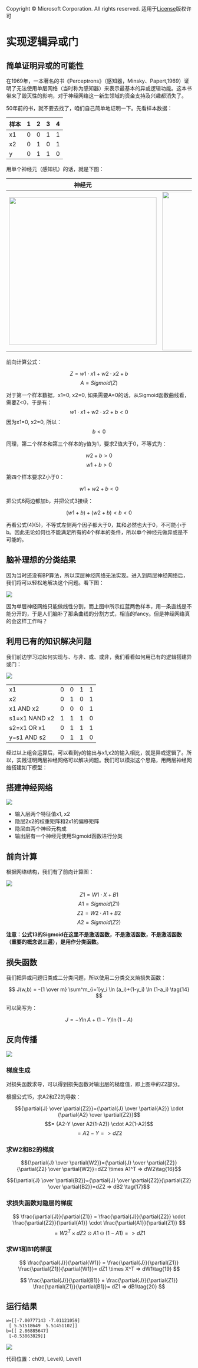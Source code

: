 Copyright © Microsoft Corporation. All rights reserved.
  适用于[License](https://github.com/Microsoft/ai-edu/blob/master/LICENSE.md)版权许可

# 实现逻辑异或门

## 简单证明异或的可能性

在1969年，一本著名的书《Perceptrons》（感知器，Minsky、Papert,1969）证明了无法使用单层网络（当时称为感知器）来表示最基本的异或逻辑功能。这本书带来了毁灭性的影响，对于神经网络这一新生领域的资金支持及兴趣都消失了。

50年前的书，就不要去找了，咱们自己简单地证明一下。先看样本数据：

|样本|1|2|3|4|
|----|----|----|----|---|
|x1|0|0|1|1|
|x2|0|1|0|1|
|y|0|1|1|0|

用单个神经元（感知机）的话，就是下图：

|神经元|激活函数 Sigmoid|
|-|-|
|<img src='./Images/9/xor_prove.png' width="400"/>|<img src='./Images/7/sigmoid_seperator.png' width="430"/>|

前向计算公式：

$$Z = w1 \cdot x1 + w2 \cdot x2 + b \tag{1}$$
$$A = Sigmoid(Z) \tag{2}$$

对于第一个样本数据，x1=0, x2=0, 如果需要A=0的话，从Sigmoid函数曲线看，需要Z<0，于是有：
$$w1 \cdot x1 + w2 \cdot x2 + b < 0$$
因为x1=0, x2=0, 所以：
$$b < 0 \tag{3}$$

同理，第二个样本和第三个样本的y值为1，要求Z值大于0，不等式为：

$$w2 + b > 0 \tag{4}$$
$$w1 + b > 0 \tag{5}$$

第四个样本要求Z小于0：

$$w1 + w2 + b < 0 \tag{6}$$

把公式6两边都加b，并把公式3接续：

$$(w1 + b) + (w2 + b) < b < 0 \tag{7}$$

再看公式(4)(5)，不等式左侧两个因子都大于0，其和必然也大于0，不可能小于b。因此无论如何也不能满足所有的4个样本的条件，所以单个神经元做异或是不可能的。

## 脑补理想的分类结果

因为当时还没有BP算法，所以深层神经网络无法实现。进入到两层神经网络后，我们将可以轻松地解决这个问题。看下图：

<img src='./Images/9/xor_task.png'/>

因为单层神经网络只能做线性分割，而上图中所示红蓝两色样本，用一条直线是不能分开的，于是人们脑补了那条曲线的分割方式，相当的fancy。但是神经网络真的会这样工作吗？

## 利用已有的知识解决问题

我们前边学习过如何实现与、与非、或、或非，我们看看如何用已有的逻辑搭建异或门：

<img src='./Images/9/xor_gate.png'/>

||||||
|----|----|----|----|----|
|x1|0|0|1|1|
|x2|0|1|0|1|
|x1 AND x2|0|0|0|1|
|s1=x1 NAND x2|1|1|1|0|
|s2=x1 OR x1|0|1|1|1|
|y=s1 AND s2|0|1|1|0|

经过以上组合运算后，可以看到y的输出与x1,x2的输入相比，就是异或逻辑了。所以，实践证明两层神经网络可以解决问题。我们可以模拟这个思路，用两层神经网络搭建如下模型：

## 搭建神经网络

<img src='./Images/9/xor_nn.png'/>

- 输入层两个特征值x1, x2
- 隐层2x2的权重矩阵和2x1的偏移矩阵
- 隐层由两个神经元构成
- 输出层有一个神经元使用Sigmoid函数进行分类

## 前向计算

根据网络结构，我们有了前向计算图：

<img src='./Images/9/binary_forward.png'/>

$$Z1 = W1 \cdot X + B1 \tag{10}$$
$$A1 = Sigmoid(Z1) \tag{11}$$
$$Z2 = W2 \cdot A1 + B2 \tag{12}$$
$$A2 = Sigmoid(Z2) \tag{13}$$

**注意：公式13的Sigmoid在这里不是激活函数，不是激活函数，不是激活函数（重要的概念说三遍），是用作分类函数。**

## 损失函数

我们把异或问题归类成二分类问题，所以使用二分类交叉熵损失函数：

$$
J(w,b) = -{1 \over m} \sum^m_{i=1}y_i \ln (a_i)+(1-y_i) \ln (1-a_i) \tag{14}
$$

可以简写为：

$$
J = -Y \ln A + (1-Y) \ln (1-A) \tag{15}
$$


## 反向传播

<img src='./Images/9/binary_backward.png'/>

### 梯度生成

对损失函数求导，可以得到损失函数对输出层的梯度值，即上图中的Z2部分。

根据公式15，求A2和Z2的导数：

$${\partial{J} \over \partial{Z2}}={\partial{J} \over \partial{A2}} \cdot {\partial{A2} \over \partial{Z2}}$$
$$= {A2-Y \over A2(1-A2)} \cdot A2(1-A2)$$
$$=A2-Y \tag{15} => dZ2$$

### 求W2和B2的梯度

$${\partial{J} \over \partial{W2}}={\partial{J} \over \partial{Z2}}{\partial{Z2} \over \partial{W2}}=dZ2 \times A1^T => dW2\tag{16}$$

$${\partial{J} \over \partial{B2}}={\partial{J} \over \partial{Z2}}{\partial{Z2} \over \partial{B2}}=dZ2 => dB2 \tag{17}$$

### 求损失函数对隐层的梯度

$$
\frac{\partial{J}}{\partial{Z1}} = \frac{\partial{J}}{\partial{Z2}} \cdot \frac{\partial{Z2}}{\partial{A1}} \cdot \frac{\partial{A1}}{\partial{Z1}}
$$
$$=W2^T \times dZ2 \odot A1 \odot (1-A1)=>dZ1 \tag{18}$$

### 求W1和B1的梯度

$$
\frac{\partial{J}}{\partial{W1}} = \frac{\partial{J}}{\partial{Z1}} \frac{\partial{Z1}}{\partial{W1}}= dZ1 \times X^T => dW1\tag{19}
$$

$$
\frac{\partial{J}}{\partial{B1}} = \frac{\partial{J}}{\partial{Z1}} \frac{\partial{Z1}}{\partial{B1}}= dZ1 => dB1\tag{20}
$$

## 运行结果

```
w=[[-7.00777143 -7.01121059]
 [ 5.51518649  5.51451102]]
b=[[ 2.86885647]
 [-8.53863829]]
```

<img src='./Images/9/binary_result_2.png'/>

代码位置：ch09, Level0, Level1